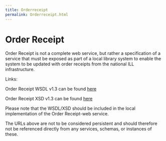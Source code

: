 ```yaml
---
title: Orderreceipt
permalink: Orderreceipt.html
---
```

# Order Receipt
Order Receipt is not a complete web service, but rather a specification of a
service that must be exposed as part of a local library system to enable the
system to be updated with order receipts from the national ILL infrastructure.

Links:

Order Receipt WSDL v1.3 can be found [here](https://dbcdk.github.io/orderReceipt.wsdl)

Order Receipt XSD v1.3 can be found [here](https://dbcdk.github.io/orderReceipt.xsd)

Please note that the WSDL/XSD should be included in the local
implementation of the Order Receipt-web service.

The URLs above are not to
be considered persistent and should therefore not be referenced directly
from any services, schemas, or instances of these.

